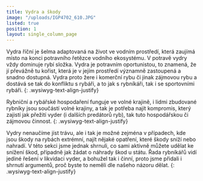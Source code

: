```yaml
---
title: Vydra a škody
image: "/uploads/IGP4702_610.JPG"
listed: true
position: 1
layout: single_column_page
---
```

Vydra říční je šelma adaptovaná na život ve vodním prostředí, která
zaujímá místo na konci potravního řetězce vodního ekosystému. V potravě
vydry vždy dominuje rybí složka. Vydra je potravním oportunistou, to
znamená, že jí převážně tu kořist, která je v jejím prostředí významně
zastoupená a snadno dostupná. Vydra proto žere i komerční rybu či jinak
zájmovou rybu a dostává se tak do konfliktu s rybáři, a to jak s
rybníkáři, tak i se sportovními rybáři.
{: .wysiwyg-text-align-justify}

Rybniční a rybářské hospodaření funguje ve volné krajině, i lidmi
zbudované rybníky jsou součástí volné krajiny, a tak je potřeba najít
kompromis, který zajistí jak přežití vyder (i dalších predátorů ryb),
tak tuto hospodářskou či zájmovou činnost.
{: .wysiwyg-text-align-justify}

Vydry nenaučíme jíst trávu, ale i tak je možné zejména v případech, kde
jsou škody na rybách extrémní, najít nějaké opatření, které škody sníží
nebo nahradí. V této sekci jsme jednak shrnuli, co sami aktivně můžete
udělat ke snížení škod, případně jak žádat o náhrady škod u státu. Řada
rybníkářů vidí jediné řešení v likvidaci vyder, a bohužel tak i činní,
proto jsme přidali i shrnutí argumentů, proč byste to neměli dle našeho
názoru dělat.
{: .wysiwyg-text-align-justify}
